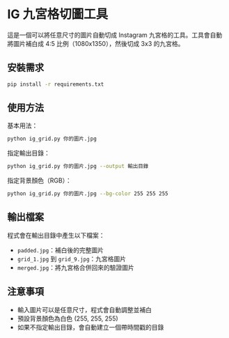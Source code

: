 # IG 九宮格切圖工具

這是一個可以將任意尺寸的圖片自動切成 Instagram 九宮格的工具。工具會自動將圖片補白成 4:5 比例（1080x1350），然後切成 3x3 的九宮格。

## 安裝需求

```bash
pip install -r requirements.txt
```

## 使用方法

基本用法：
```bash
python ig_grid.py 你的圖片.jpg
```

指定輸出目錄：
```bash
python ig_grid.py 你的圖片.jpg --output 輸出目錄
```

指定背景顏色（RGB）：
```bash
python ig_grid.py 你的圖片.jpg --bg-color 255 255 255
```

## 輸出檔案

程式會在輸出目錄中產生以下檔案：
- `padded.jpg`：補白後的完整圖片
- `grid_1.jpg` 到 `grid_9.jpg`：九宮格圖片
- `merged.jpg`：將九宮格合併回來的驗證圖片

## 注意事項

- 輸入圖片可以是任意尺寸，程式會自動調整並補白
- 預設背景顏色為白色 (255, 255, 255)
- 如果不指定輸出目錄，會自動建立一個帶時間戳的目錄 